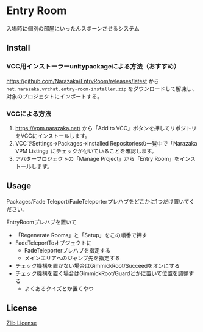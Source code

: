 # Entry Room

入場時に個別の部屋にいったんスポーンさせるシステム

## Install

### VCC用インストーラーunitypackageによる方法（おすすめ）

https://github.com/Narazaka/EntryRoom/releases/latest から `net.narazaka.vrchat.entry-room-installer.zip` をダウンロードして解凍し、対象のプロジェクトにインポートする。

### VCCによる方法

1. https://vpm.narazaka.net/ から「Add to VCC」ボタンを押してリポジトリをVCCにインストールします。
2. VCCでSettings→Packages→Installed Repositoriesの一覧中で「Narazaka VPM Listing」にチェックが付いていることを確認します。
3. アバタープロジェクトの「Manage Project」から「Entry Room」をインストールします。

## Usage

Packages/Fade Teleport/FadeTeleporterプレハブをどこかに1つだけ置いてください。

EntryRoomプレハブを置いて

- 「Regenerate Rooms」と「Setup」をこの順番で押す
- FadeTeleportToオブジェクトに
  - FadeTeleporterプレハブを指定する
  - メインエリアへのジャンプ先を指定する
- チェック機構を置かない場合はGimmickRoot/Succeedをオンにする
- チェック機構を置く場合はGimmickRoot/Guardとかに置いて位置を調整する
  - よくあるクイズとか置くやつ

## License

[Zlib License](LICENSE.txt)
